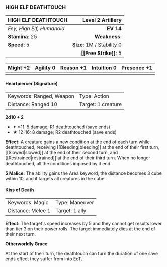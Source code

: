 ### HIGH ELF DEATHTOUCH

| HIGH ELF DEATHTOUCH       |      **Level 2 Artillery** |
| :------------------------ | -------------------------: |
| *Fey, High Elf, Humanoid* |                  **EV 14** |
| **Stamina**: 25           |              **Weakness**: |
| **Speed**: 5              | **Size**: 1M / Stability 0 |
|                           |     **[[Free Strike]]**: 5 |

| **Might** +2 | **Agility** 0 | **Reason** +1 | **Intuition** 0 | **Presence** +1 |
| ------------ | ------------- | ------------- | --------------- | --------------- |
|              |               |               |                 |                 |

#### Heartpiercer (Signature)

|                          |                    |
| :----------------------- | :----------------- |
| Keywords: Ranged, Weapon | Type: Action       |
| Distance: Ranged 10      | Target: 1 creature |

**2d10 + 2**

- ✦ ≤11: 5 damage; R1 deathtouched (save ends)
- ★ 12-16: 8 damage; R2 deathtouched (save ends)

**Effect:** A creature gains a new condition at the end of each turn while deathtouched, receiving [[Bleeding|bleeding]] at the end of their first turn, [[Slowed|slowed]] at the end of their second turn, and [[Restrained|restrained]] at the end of their third turn. When no longer deathtouched, all the conditions imposed by it end.

**5 Malice:** The ability gains the Area keyword, the distance becomes 3 cube within 10, and it targets all creatures in the cube.

#### Kiss of Death

|                   |                |
| :---------------- | :------------- |
| Keywords: Magic   | Type: Maneuver |
| Distance: Melee 1 | Target: 1 ally |

**Effect:** The target's speed increases by 5 and they cannot get results lower than tier 3 on their power rolls. The target immediately dies at the end of their next turn.

**Otherworldly Grace**

At the start of their turn, the deathtouch can turn the duration of one save ends effect they suffer from into EoT.
